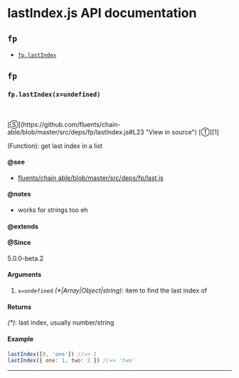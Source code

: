 # lastIndex.js API documentation

<!-- div class="toc-container" -->

<!-- div -->

## `fp`
* <a href="#fp-prototype-lastIndex"  data-meta="lastIndex x undefined"  data-call="lastIndex x undefined"  data-category="Methods"  data-description="Function get last index in a list"  data-name="lastIndex"  data-member="fp"  data-see="href https github com fluents chain able blob master src deps fp last js label fluents chain able blob master src deps fp last js"  data-notes="works for strings too eh"  data-all="meta lastIndex x undefined call lastIndex x undefined category Methods description Function get last index in a list name lastIndex member fp see href https github com fluents chain able blob master src deps fp last js label fluents chain able blob master src deps fp last js notes works for strings too eh n todos klassProps" >`fp.lastIndex`</a>

<!-- /div -->

<!-- /div -->

<!-- div class="doc-container" -->

<!-- div -->

## `fp`

<!-- div -->

<h3 id="fp-prototype-lastIndex" data-member="fp" data-category="Methods" data-name="lastIndex"><code>fp.lastIndex(x=undefined)</code></h3>
<br>
<br>
[&#x24C8;](https://github.com/fluents/chain-able/blob/master/src/deps/fp/lastIndex.js#L23 "View in source") [&#x24C9;][1]

(Function): get last index in a list


#### @see 

* <a href="https://github.com/fluents/chain-able/blob/master/src/deps/fp/last.js" >fluents/chain able/blob/master/src/deps/fp/last.js</a>

#### @notes 

* works for strings too eh
 

#### @extends




#### @Since
5.0.0-beta.2

#### Arguments
1. `x=undefined` *(&#42;|Array|Object|string)*: item to find the last index of

#### Returns
*(&#42;)*: last index, usually number/string

#### Example
```js
lastIndex([0, 'one']) //=> 1
lastIndex({ one: 1, two: 2 }) //=> 'two'

```
---

<!-- /div -->

<!-- /div -->

<!-- /div -->

 [1]: #fp "Jump back to the TOC."
